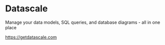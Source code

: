 # Datascale
Manage your data models, SQL queries, and database diagrams - all in one place

https://getdatascale.com